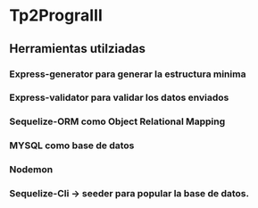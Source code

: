 ﻿# Tp2PrograIII

## Herramientas utilziadas


### Express-generator para generar la estructura minima
### Express-validator para validar los datos enviados
### Sequelize-ORM como Object Relational Mapping
### MYSQL como base de datos
### Nodemon
### Sequelize-Cli -> seeder para popular la base de datos.

